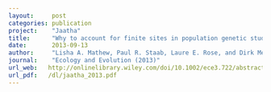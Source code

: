 ```yaml
---
layout:     post
categories: publication
project:    "Jaatha"
title:      "Why to account for finite sites in population genetic studies and how to do this with Jaatha 2.0"
date:       2013-09-13
author:     "Lisha A. Mathew, Paul R. Staab, Laure E. Rose, and Dirk Metzler"
journal:    "Ecology and Evolution (2013)"
url_web:   http://onlinelibrary.wiley.com/doi/10.1002/ece3.722/abstract
url_pdf:   /dl/jaatha_2013.pdf
---
```


